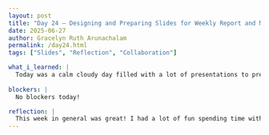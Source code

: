 ```yaml
---
layout: post
title: "Day 24 – Designing and Preparing Slides for Weekly Report and Mid-Summer Presentation"
date: 2025-06-27
author: Gracelyn Ruth Arunachalam
permalink: /day24.html
tags: ["Slides", "Reflection", "Collaboration"]

what_i_learned: |
  Today was a calm cloudy day filled with a lot of presentations to prepare for. For the first half of our day today I was able to add additional slides to our Mid-Summer Presentation. These slides primarily focused on the retrival and characteristics of our data. Following that segment, we individually worked on each of our slides for the week, wherein I was able to reflect on all I had accomplished over the week. Our mentor also asked us to identify the issues we had with our data, to solve the missing data points issue. We latter figured out through some python code that data was missing before we processed it.
  
blockers: |
  No blockers today!

reflection: |
  This week in general was great! I had a lot of fun spending time with peers and also reflecting on all that I had accomplished and come through throughout this week. I was also able to clearly describe the faults I had found with our data to our mentor, which I believe means that I have learned our data to some extent. That brought me joy, and I look forward to fixing all the issues we have with our data.
---
```

